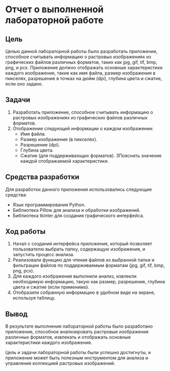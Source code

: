 # Отчет о выполненной лабораторной работе

## Цель
Целью данной лабораторной работы было разработать приложение, способное считывать информацию о растровых изображениях из графических файлов различных форматов, таких как jpg, gif, tif, bmp, png, и pcx. Приложение должно отображать основные характеристики каждого изображения, такие как имя файла, размер изображения в пикселях, разрешение в точках на дюйм (dpi), глубина цвета и сжатие, если оно задано.

## Задачи
1. Разработать приложение, способное считывать информацию о растровых изображениях из графических файлов различных форматов.
2. Отображение следующей информации о каждом изображении:
   - Имя файла.
   - Размер изображения (в пикселях).
   - Разрешение (dpi).
   - Глубина цвета.
   - Сжатие (для поддерживающих форматов).
3Пояснить значение каждой отображаемой характеристики.

## Средства разработки
Для разработки данного приложения использовались следующие средства:
- Язык программирования Python.
- Библиотека Pillow для анализа и обработки изображений.
- Библиотека tkinter для создания графического интерфейса.

## Ход работы
1. Начал с создания интерфейса приложения, который позволяет пользователю выбрать папку, содержащую изображения, и запустить процесс анализа.
2. Реализовали функцию для чтения файлов из выбранной папки и фильтрации файлов по поддерживаемым форматам (jpg, gif, tif, bmp, png, pcx).
3. Для каждого изображения выполнили анализ, извлекли необходимую информацию, такую как размер, разрешение, глубина цвета и сжатие (если применимо).
4. Отобразили собранную информацию в удобном виде на экране, используя таблицу.

## Вывод
В результате выполнения лабораторной работы было разработано приложение, способное анализировать растровые изображения различных форматов, извлекать и отображать основные характеристики каждого изображения.

Цель и задачи лабораторной работы были успешно достигнуты, и приложение может быть полезным инструментом для анализа и управления коллекцией растровых изображений.
